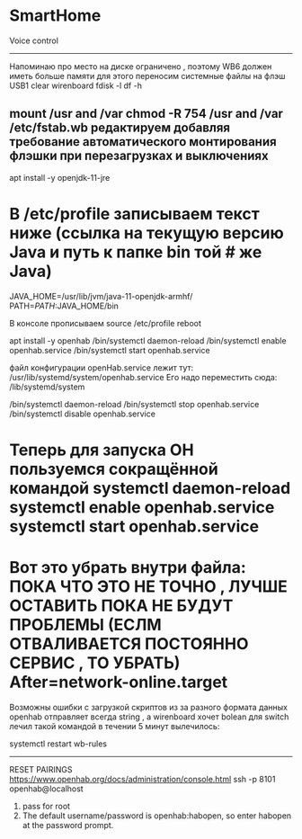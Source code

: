 # SmartHome
Voice control

-----
Напоминаю про место на диске ограничено , поэтому WB6 должен иметь больше памяти для этого переносим системные файлы на флэш USB1
clear wirenboard 
fdisk -l
df -h

mount /usr and /var
chmod -R 754 /usr and /var
/etc/fstab.wb редактируем добавляя требование автоматического монтирования флэшки при перезагрузках и выключениях
-----

apt install -y openjdk-11-jre

# В /etc/profile записываем текст ниже (ссылка на текущую версию Java и путь к папке bin той # же Java)

JAVA_HOME=/usr/lib/jvm/java-11-openjdk-armhf/
PATH=$PATH:$JAVA_HOME/bin

В консоле прописываем 
source /etc/profile
reboot

apt install -y openhab
/bin/systemctl daemon-reload
/bin/systemctl enable openhab.service
/bin/systemctl start openhab.service

файл конфигурации openHab.service лежит тут:
/usr/lib/systemd/system/openhab.service
Его надо переместить сюда:
/lib/systemd/system

/bin/systemctl daemon-reload
/bin/systemctl stop openhab.service
/bin/systemctl disable openhab.service

Теперь для запуска OH пользуемся сокращённой командой
systemctl daemon-reload
systemctl enable openhab.service
systemctl start openhab.service
===========================
Вот это убрать внутри файла: ПОКА ЧТО ЭТО НЕ ТОЧНО , ЛУЧШЕ ОСТАВИТЬ ПОКА НЕ БУДУТ ПРОБЛЕМЫ (ЕСЛМ ОТВАЛИВАЕТСЯ ПОСТОЯННО СЕРВИС , ТО УБРАТЬ)
After=network-online.target
===========================

Возможны ошибки с загрузкой скриптов из за разного формата данных openhab отправляет всегда string , а wirenboard хочет bolean для switch 
лечил такой командой в течении 5 минут вылечилось:

systemctl restart wb-rules



-------
RESET PAIRINGS
https://www.openhab.org/docs/administration/console.html
ssh -p 8101 openhab@localhost
1) pass for root
2) The default username/password is openhab:habopen, so enter habopen at the password prompt.

